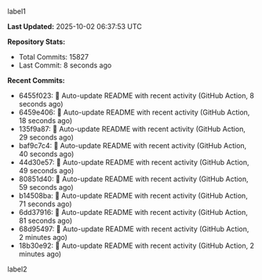 
label1 
<!-- ACTIVITY_START -->
**Last Updated:** 2025-10-02 06:37:53 UTC

**Repository Stats:**
- Total Commits: 15827
- Last Commit: 8 seconds ago

**Recent Commits:**
- 6455f023: 🤖 Auto-update README with recent activity (GitHub Action, 8 seconds ago)
- 6459e406: 🤖 Auto-update README with recent activity (GitHub Action, 18 seconds ago)
- 135f9a87: 🤖 Auto-update README with recent activity (GitHub Action, 29 seconds ago)
- baf9c7c4: 🤖 Auto-update README with recent activity (GitHub Action, 40 seconds ago)
- 44d30e57: 🤖 Auto-update README with recent activity (GitHub Action, 49 seconds ago)
- 80851d40: 🤖 Auto-update README with recent activity (GitHub Action, 59 seconds ago)
- b14508ba: 🤖 Auto-update README with recent activity (GitHub Action, 71 seconds ago)
- 6dd37916: 🤖 Auto-update README with recent activity (GitHub Action, 81 seconds ago)
- 68d95497: 🤖 Auto-update README with recent activity (GitHub Action, 2 minutes ago)
- 18b30e92: 🤖 Auto-update README with recent activity (GitHub Action, 2 minutes ago)
<!-- ACTIVITY_END -->

label2
